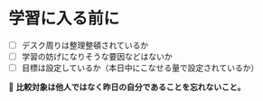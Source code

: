 # 学習に入る前に
- [ ] デスク周りは整理整頓されているか
- [ ] 学習の妨げになりそうな要因などはないか
- [ ] 目標は設定しているか（本日中にこなせる量で設定されているか）

🚫 __比較対象は他人ではなく昨日の自分であることを忘れないこと。__
